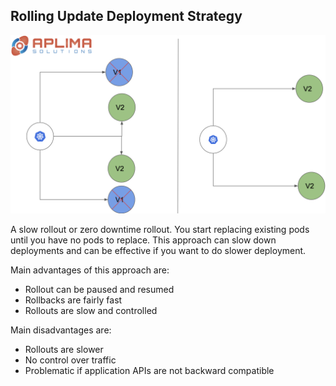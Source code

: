 ## Rolling Update Deployment Strategy

![Rolling update](../images/rollingUpdate.png)

A slow rollout or zero downtime rollout. You start replacing existing pods until you have no pods to replace. This approach can slow down deployments and can be effective if you want to do slower deployment.

Main advantages of this approach are:
* Rollout can be paused and resumed
* Rollbacks are fairly fast
* Rollouts are slow and controlled

Main disadvantages are:
* Rollouts are slower
* No control over traffic
* Problematic if application APIs are not backward compatible